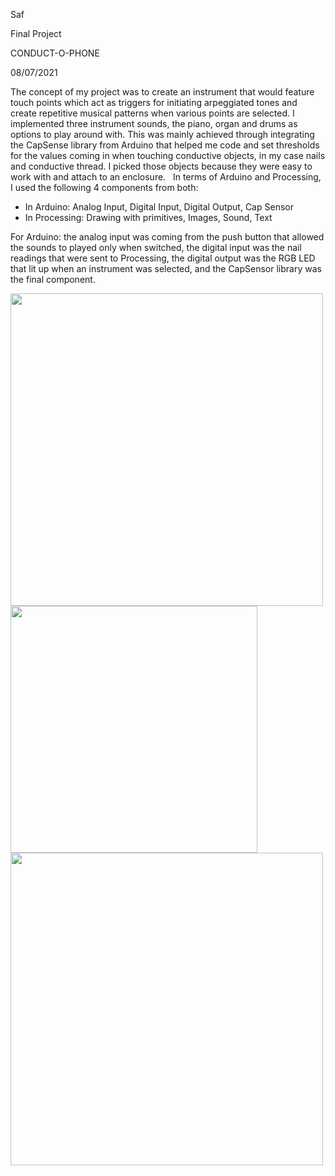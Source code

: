 
Saf

Final Project

CONDUCT-O-PHONE

08/07/2021

The concept of my project was to create an instrument that would feature touch points which act as triggers for initiating arpeggiated tones and create repetitive musical patterns when various points are selected. I implemented three instrument sounds, the piano, organ and drums as options to play around with. This was mainly achieved through integrating the CapSense library from Arduino that helped me code and set thresholds for the values coming in when touching conductive objects, in my case nails and conductive thread. I picked those objects because they were easy to work with and attach to an enclosure.   In terms of Arduino and Processing, I used the following 4 components from both: 
* In Arduino: Analog Input, Digital Input, Digital Output, Cap Sensor
* In Processing: Drawing with primitives, Images, Sound, Text

For Arduino: the analog input was coming from the push button that allowed the sounds to played only when switched, the digital input was the nail readings that were sent to Processing, the digital output was the RGB LED that lit up when an instrument was selected, and the CapSensor library was the final component. 
 
<img src = "https://user-images.githubusercontent.com/70910372/125005737-8a394c00-e06d-11eb-8cf5-85605e4deec4.png" width="500/">      <img src = "https://user-images.githubusercontent.com/70910372/125005747-91605a00-e06d-11eb-8fb4-fa6aea298097.png" width="395/"> <img src = "https://user-images.githubusercontent.com/70910372/125005759-991ffe80-e06d-11eb-8a4c-fa3ca2f05798.mov" width="500/"> 



